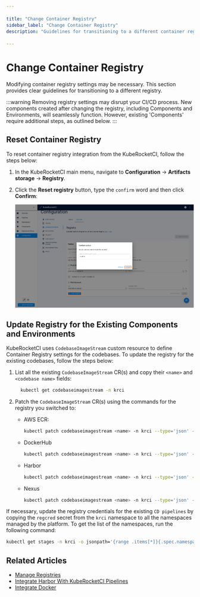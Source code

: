 ```yaml
---

title: "Change Container Registry"
sidebar_label: "Change Container Registry"
description: "Guidelines for transitioning to a different container registry within KubeRocketCI, ensuring smooth updates for both new and existing components."

---
```

<!-- markdownlint-disable MD025 -->

# Change Container Registry

<head>
  <link rel="canonical" href="https://docs.kuberocketci.io/docs/user-guide/change-container-registry" />
</head>

Modifying container registry settings may be necessary. This section provides clear guidelines for transitioning to a different registry.

:::warning
  Removing registry settings may disrupt your CI/CD process. New components created after changing the registry, including Components and Environments, will seamlessly function. However, existing 'Components' require additional steps, as outlined below.
:::

## Reset Container Registry

To reset container registry integration from the KubeRocketCI, follow the steps below:

  1. In the KubeRocketCI main menu, navigate to **Configuration** -> **Artifacts storage** -> **Registry**.

  2. Click the **Reset registry** button, type the `confirm` word and then click **Confirm**:

      ![Registry settings](../assets/operator-guide/container-registry-reset.png "Registry settings")

## Update Registry for the Existing Components and Environments

KubeRocketCI uses `CodebaseImageStream` custom resource to define Container Registry settings for the codebases. To update the registry for the existing codebases, follow the steps below:

1. List all the existing `CodebaseImageStream` CR(s) and copy their `<name>` and `<codebase name>` fields:

    ```bash
      kubectl get codebaseimagestream -n krci
    ```

2. Patch the `CodebaseImageStream` CR(s) using the commands for the registry you switched to:

    * AWS ECR:

      ```bash
      kubectl patch codebaseimagestream <name> -n krci --type='json' -p='[{"op": "replace", "path": "/spec/imageName", "value": "<Registry Endpoint>/<Registry Space>/<codebase name>"}]'
      ```

    * DockerHub

      ```bash
      kubectl patch codebaseimagestream <name> -n krci --type='json' -p='[{"op": "replace", "path": "/spec/imageName", "value": "dockerhub.io/<User>/<codebase name>"}]'
      ```

    * Harbor

      ```bash
      kubectl patch codebaseimagestream <name> -n krci --type='json' -p='[{"op": "replace", "path": "/spec/imageName", "value": "<Registry Endpoint>/<Registry Space>/<codebase name>}]'
      ```

    * Nexus

      ```bash
      kubectl patch codebaseimagestream <name> -n krci --type='json' -p='[{"op": "replace", "path": "/spec/imageName", "value": "<Registry Endpoint>/<Registry Space>/<codebase name>}]'
      ```

If necessary, update the registry credentials for the existing `CD pipelines` by copying the `regcred` secret from the `krci` namespace to all the namespaces managed by the platform. To get the list of the namespaces, run the following command:

```bash
kubectl get stages -n krci -o jsonpath='{range .items[*]}{.spec.namespace}{"\n"}{end}'
```

## Related Articles

* [Manage Registries](./manage-container-registries.md)
* [Integrate Harbor With KubeRocketCI Pipelines](../operator-guide/artifacts-management/harbor-integration.md)
* [Integrate Docker](../quick-start/integrate-container-registry.md)
